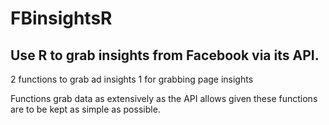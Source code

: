 # FBinsightsR
## Use R to grab insights from Facebook via its API.
2 functions to grab ad insights
1 for grabbing page insights

Functions grab data as extensively as the API allows given these functions are to be kept as simple as possible.


